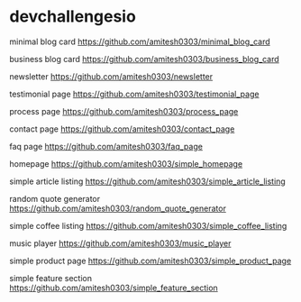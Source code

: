 # devchallengesio
minimal blog card
https://github.com/amitesh0303/minimal_blog_card

business blog card
https://github.com/amitesh0303/business_blog_card

newsletter
https://github.com/amitesh0303/newsletter

testimonial page
https://github.com/amitesh0303/testimonial_page

process page
https://github.com/amitesh0303/process_page

contact page
https://github.com/amitesh0303/contact_page

faq page
https://github.com/amitesh0303/faq_page

homepage
https://github.com/amitesh0303/simple_homepage

simple article listing
https://github.com/amitesh0303/simple_article_listing

random quote generator
https://github.com/amitesh0303/random_quote_generator

simple coffee listing
https://github.com/amitesh0303/simple_coffee_listing

music player
https://github.com/amitesh0303/music_player

simple product page
https://github.com/amitesh0303/simple_product_page

simple feature section
https://github.com/amitesh0303/simple_feature_section
